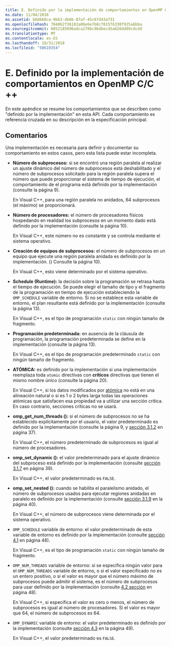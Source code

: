 ```yaml
---
title: E. Definido por la implementación de comportamientos en OpenMP C/C ++
ms.date: 11/04/2016
ms.assetid: b8d660ca-9bb3-4b6b-87af-45c67d43a731
ms.openlocfilehash: 704062f36102a06e6e7b8cf015f6330f925a6bba
ms.sourcegitcommit: 6052185696adca270bc9bdbec45a626dd89cdcdd
ms.translationtype: MT
ms.contentlocale: es-ES
ms.lasthandoff: 10/31/2018
ms.locfileid: "50619354"
---
```

# <a name="e-implementation-defined-behaviors-in-openmp-cc"></a>E. Definido por la implementación de comportamientos en OpenMP C/C ++

En este apéndice se resume los comportamientos que se describen como "definido por la implementación" en esta API.  Cada comportamiento es referencia cruzada en su descripción en la especificación principal.

## <a name="remarks"></a>Comentarios

Una implementación es necesaria para definir y documentar su comportamiento en estos casos, pero esta lista puede estar incompleta.

- **Número de subprocesos:** si se encontró una región paralela al realizar un ajuste dinámico del número de subprocesos está deshabilitado y el número de subprocesos solicitado para la región paralela supera el número que puede proporcionar el sistema de tiempo de ejecución, el comportamiento de el programa está definido por la implementación (consulte la página 9).

   En Visual C++, para una región paralela no anidados, 64 subprocesos (el máximo) se proporcionará.

- **Número de procesadores:** el número de procesadores físicos hospedando en realidad los subprocesos en un momento dado está definido por la implementación (consulte la página 10).

   En Visual C++, este número no es constante y se controla mediante el sistema operativo.

- **Creación de equipos de subprocesos:** el número de subprocesos en un equipo que ejecute una región paralela anidada es definido por la implementación. () Consulte la página 10).

   En Visual C++, esto viene determinado por el sistema operativo.

- **Schedule (Runtime):** la decisión sobre la programación se retrasa hasta el tiempo de ejecución. Se puede elegir el tamaño de tipo y el fragmento de la programación en tiempo de ejecución estableciendo la `OMP_SCHEDULE` variable de entorno. Si no se establece esta variable de entorno, el plan resultante está definido por la implementación (consulte la página 13).

   En Visual C++, es el tipo de programación `static` con ningún tamaño de fragmento.

- **Programación predeterminada:** en ausencia de la cláusula de programación, la programación predeterminada se define en la implementación (consulte la página 13).

   En Visual C++, es el tipo de programación predeterminado `static` con ningún tamaño de fragmento.

- **ATÓMICA:** es definido por la implementación si una implementación reemplaza toda `atomic` directivas con **críticos** directivas que tienen el mismo nombre único (consulte la página 20).

   En Visual C++, si los datos modificados por [atómica](../../parallel/openmp/reference/atomic.md) no está en una alineación natural o si es 1 o 2 bytes larga todas las operaciones atómicas que satisfacen esa propiedad va a utilizar una sección crítica. En caso contrario, secciones críticas no se usará.

- **omp_get_num_threads ():** si el número de subprocesos no se ha establecido explícitamente por el usuario, el valor predeterminado es definido por la implementación (consulte la página 9, y [sección 3.1.2](../../parallel/openmp/3-1-2-omp-get-num-threads-function.md) en página 37).

   En Visual C++, el número predeterminado de subprocesos es igual al número de procesadores.

- **omp_set_dynamic ():** el valor predeterminado para el ajuste dinámico del subproceso está definido por la implementación (consulte [sección 3.1.7](../../parallel/openmp/3-1-7-omp-set-dynamic-function.md) en página 39).

   En Visual C++, el valor predeterminado es `FALSE`.

- **omp_set_nested ():** cuando se habilita el paralelismo anidado, el número de subprocesos usados para ejecutar regiones anidadas en paralelo es definido por la implementación (consulte [sección 3.1.9](../../parallel/openmp/3-1-9-omp-set-nested-function.md) en la página 40).

   En Visual C++, el número de subprocesos viene determinada por el sistema operativo.

- `OMP_SCHEDULE` variable de entorno: el valor predeterminado de esta variable de entorno es definido por la implementación (consulte [sección 4.1](../../parallel/openmp/4-1-omp-schedule.md) en página 48).

   En Visual C++, es el tipo de programación `static` con ningún tamaño de fragmento.

- `OMP_NUM_THREADS` variable de entorno: si se especifica ningún valor para el `OMP_NUM_THREADS` variable de entorno, o si el valor especificado no es un entero positivo, o si el valor es mayor que el número máximo de subprocesos puede admitir el sistema, es el número de subprocesos para usar definido por la implementación (consulte [4.2 sección](../../parallel/openmp/4-2-omp-num-threads.md) en página 48).

   En Visual C++, si especifica el valor es cero o menos, el número de subprocesos es igual al número de procesadores.  Si el valor es mayor que 64, el número de subprocesos es 64.

- `OMP_DYNAMIC` variable de entorno: el valor predeterminado es definido por la implementación (consulte [sección 4.3](../../parallel/openmp/4-3-omp-dynamic.md) en la página 49).

   En Visual C++, el valor predeterminado es `FALSE`.